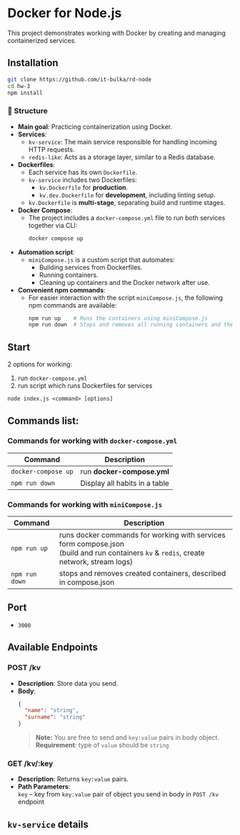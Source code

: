 # Docker for Node.js
This project demonstrates working with Docker by creating and managing containerized services.

## Installation
```bash
git clone https://github.com/it-bulka/rd-node
cd hw-3
npm install
```

### 🧱 Structure

- **Main goal**: Practicing containerization using Docker.
- **Services**:
    - `kv-service`: The main service responsible for handling incoming HTTP requests.
    - `redis-like`: Acts as a storage layer, similar to a Redis database.
- **Dockerfiles**:
    - Each service has its own `Dockerfile`.
    - `kv-service` includes two Dockerfiles:
        - `kv.Dockerfile` for **production**.
        - `kv.dev.Dockerfile` for **development**, including linting setup.
    - `kv.Dockerfile` is **multi-stage**, separating build and runtime stages.
- **Docker Compose**:
    - The project includes a `docker-compose.yml` file to run both services together via CLI:
      ```bash
      docker compose up
      ```
- **Automation script**:
    - `miniCompose.js` is a custom script that automates:
        - Building services from Dockerfiles.
        - Running containers.
        - Cleaning up containers and the Docker network after use.
- **Convenient npm commands**:
    - For easier interaction with the script `miniCompose.js`, the following npm commands are available:
      ```bash
      npm run up    # Runs the containers using miniCompose.js
      npm run down  # Stops and removes all running containers and the network
      ```


## Start
2 options for working:
1) run `docker-compose.yml`
2) run script which runs Dockerfiles for services
```
node index.js <command> [options]
```
## Commands list:
### Commands for working with `docker-compose.yml`
| Command                                                                   | Description                                |
|---------------------------------------------------------------------------|--------------------------------------------|
| `docker-compose up`                                                       | run __**docker-compose.yml**__             |
| `npm run down`                                                            | Display all habits in a table              |


### Commands for working with `miniCompose.js`
| Command              | Description                                                                                                                                 |
|----------------------|---------------------------------------------------------------------------------------------------------------------------------------------|
| `npm run up`         | runs docker commands for working with services form compose.json <br>(build and run containers `kv` & `redis`, create network, stream logs) |
| `npm run down`       | stops and removes created containers, described in compose.json                                                                             |

## Port
 - `3000`
## Available Endpoints 

### POST /kv
- **Description**: Store data you send.
- **Body**:
  ```json
  {
    "name": "string",    
    "surname": "string"    
  }
  ```
  > **Note:** You are free to send and `key:value` pairs in body object.<br>
  > **Requirement**: type of `value` should be `string`
  
### GET /kv/:key
- **Description**: Returns `key:value` pairs.
- **Path Parameters**: <br>
  `key` – key from `key:value` pair of object you send in body in `POST /kv` endpoint

## `kv-service` details

